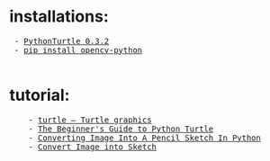 <h1> installations: </h1>
<pre>
 - <a href="https://pypi.org/project/PythonTurtle/">PythonTurtle 0.3.2</a>
 - <a href="https://pypi.org/project/opencv-python/">pip install opencv-python</a>
 </pre>
 
<h1> tutorial: </h1>
<pre>
    - <a href="https://docs.python.org/3/library/turtle.html">turtle — Turtle graphics</a>
    - <a href="https://realpython.com/beginners-guide-python-turtle/k">The Beginner's Guide to Python Turtle</a>
    - <a href="https://analyticsindiamag.com/converting-image-into-a-pencil-sketch-in-python/">Converting Image Into A Pencil Sketch In Python</a>
    - <a href="https://www.geeksforgeeks.org/convert-image-into-sketch/">Convert Image into Sketch</a>
  
</pre>
